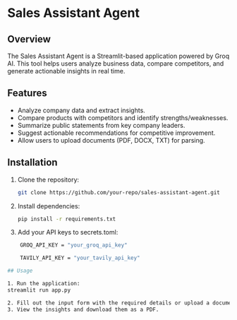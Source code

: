 # Sales Assistant Agent

## Overview
The Sales Assistant Agent is a Streamlit-based application powered by Groq AI. This tool helps users analyze business data, compare competitors, and generate actionable insights in real time.

## Features
- Analyze company data and extract insights.
- Compare products with competitors and identify strengths/weaknesses.
- Summarize public statements from key company leaders.
- Suggest actionable recommendations for competitive improvement.
- Allow users to upload documents (PDF, DOCX, TXT) for parsing.


## Installation
1. Clone the repository:
   ```bash
   git clone https://github.com/your-repo/sales-assistant-agent.git

2. Install dependencies:
    ```bash
    pip install -r requirements.txt

3. Add your API keys to secrets.toml:
```bash
    GROQ_API_KEY = "your_groq_api_key"

    TAVILY_API_KEY = "your_tavily_api_key"

## Usage

1. Run the application:
streamlit run app.py

2. Fill out the input form with the required details or upload a document.
3. View the insights and download them as a PDF.


